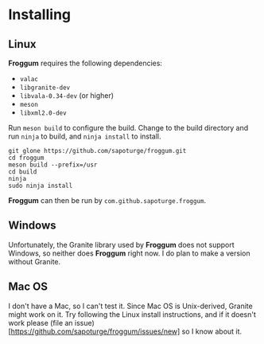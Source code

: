 # Installing

## Linux

**Froggum** requires the following dependencies:

 * `valac`
 * `libgranite-dev`
 * `libvala-0.34-dev` (or higher)
 * `meson`
 * `libxml2.0-dev`

Run `meson build` to configure the build. Change to the build directory and
run `ninja` to build, and `ninja install` to install.

```
git glone https://github.com/sapoturge/froggum.git
cd froggum
meson build --prefix=/usr
cd build
ninja
sudo ninja install
```

**Froggum** can then be run by `com.github.sapoturge.froggum`.

## Windows

Unfortunately, the Granite library used by **Froggum** does not support Windows,
so neither does **Froggum** right now. I do plan to make a version without
Granite.

## Mac OS

I don't have a Mac, so I can't test it. Since Mac OS is Unix-derived, Granite
might work on it. Try following the Linux install instructions, and if it
doesn't work please (file an issue)[https://github.com/sapoturge/froggum/issues/new]
so I know about it.
